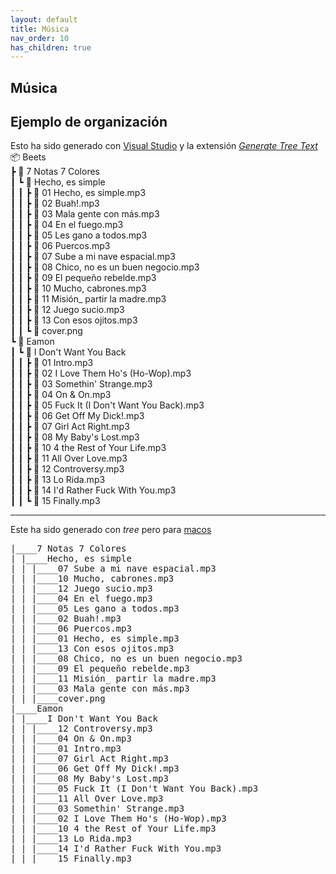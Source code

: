 ```yaml
---
layout: default
title: Música
nav_order: 10
has_children: true
---
```


## Música

## Ejemplo de organización

Esto ha sido generado con [Visual Studio](../Dev/Programas.md#visual_estudio_code) y la extensión _[Generate Tree Text](https://marketplace.visualstudio.com/items?itemName=Shinotatwu-DS.file-tree-generator)_
📦 Beets  
 ┣ 📂 7 Notas 7 Colores  
 ┃ ┗ 📂 Hecho, es simple  
 ┃ ┃ ┣ 📜 01 Hecho, es simple.mp3  
 ┃ ┃ ┣ 📜 02 Buah!.mp3  
 ┃ ┃ ┣ 📜 03 Mala gente con más.mp3  
 ┃ ┃ ┣ 📜 04 En el fuego.mp3  
 ┃ ┃ ┣ 📜 05 Les gano a todos.mp3  
 ┃ ┃ ┣ 📜 06 Puercos.mp3  
 ┃ ┃ ┣ 📜 07 Sube a mi nave espacial.mp3  
 ┃ ┃ ┣ 📜 08 Chico, no es un buen negocio.mp3  
 ┃ ┃ ┣ 📜 09 El pequeño rebelde.mp3  
 ┃ ┃ ┣ 📜 10 Mucho, cabrones.mp3  
 ┃ ┃ ┣ 📜 11 Misión_ partir la madre.mp3  
 ┃ ┃ ┣ 📜 12 Juego sucio.mp3  
 ┃ ┃ ┣ 📜 13 Con esos ojitos.mp3  
 ┃ ┃ ┗ 📜 cover.png  
 ┗ 📂 Eamon  
 ┃ ┗ 📂 I Don't Want You Back  
 ┃ ┃ ┣ 📜 01 Intro.mp3  
 ┃ ┃ ┣ 📜 02 I Love Them Ho's (Ho-Wop).mp3  
 ┃ ┃ ┣ 📜 03 Somethin' Strange.mp3  
 ┃ ┃ ┣ 📜 04 On & On.mp3  
 ┃ ┃ ┣ 📜 05 Fuck It (I Don't Want You Back).mp3  
 ┃ ┃ ┣ 📜 06 Get Off My Dick!.mp3  
 ┃ ┃ ┣ 📜 07 Girl Act Right.mp3  
 ┃ ┃ ┣ 📜 08 My Baby's Lost.mp3  
 ┃ ┃ ┣ 📜 10 4 the Rest of Your Life.mp3  
 ┃ ┃ ┣ 📜 11 All Over Love.mp3  
 ┃ ┃ ┣ 📜 12 Controversy.mp3  
 ┃ ┃ ┣ 📜 13 Lo Rida.mp3  
 ┃ ┃ ┣ 📜 14 I'd Rather Fuck With You.mp3  
 ┃ ┃ ┗ 📜 15 Finally.mp3
 
 --- 
 Este ha sido generado con _tree_ pero para [macos](https://osxdaily.com/2016/09/09/view-folder-tree-terminal-mac-os-tree-equivalent/)
 <pre>
|____7 Notas 7 Colores
| |____Hecho, es simple
| | |____07 Sube a mi nave espacial.mp3
| | |____10 Mucho, cabrones.mp3
| | |____12 Juego sucio.mp3
| | |____04 En el fuego.mp3
| | |____05 Les gano a todos.mp3
| | |____02 Buah!.mp3
| | |____06 Puercos.mp3
| | |____01 Hecho, es simple.mp3
| | |____13 Con esos ojitos.mp3
| | |____08 Chico, no es un buen negocio.mp3
| | |____09 El pequeño rebelde.mp3
| | |____11 Misión_ partir la madre.mp3
| | |____03 Mala gente con más.mp3
| | |____cover.png
|____Eamon
| |____I Don't Want You Back
| | |____12 Controversy.mp3
| | |____04 On & On.mp3
| | |____01 Intro.mp3
| | |____07 Girl Act Right.mp3
| | |____06 Get Off My Dick!.mp3
| | |____08 My Baby's Lost.mp3
| | |____05 Fuck It (I Don't Want You Back).mp3
| | |____11 All Over Love.mp3
| | |____03 Somethin' Strange.mp3
| | |____02 I Love Them Ho's (Ho-Wop).mp3
| | |____10 4 the Rest of Your Life.mp3
| | |____13 Lo Rida.mp3
| | |____14 I'd Rather Fuck With You.mp3
| | |____15 Finally.mp3
</pre>